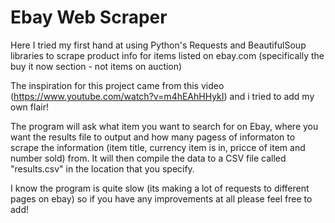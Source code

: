 # Ebay Web Scraper

Here I tried my first hand at using Python's Requests and BeautifulSoup libraries to scrape product info for items listed on ebay.com (specifically the buy it now section - not items on auction) 
  
The inspiration for this project came from this video (https://www.youtube.com/watch?v=m4hEAhHHykI) and i tried to add my own flair!  
  
The program will ask what item you want to search for on Ebay, where you want the results file to output and how many pagess of informaton to scrape the information (item title, currency item is in, pricce of item and number sold) from. It will then compile the data to a CSV file called "results.csv" in the location that you specify.
  
I know the program is quite slow (its making a lot of requests to different pages on ebay) so if you have any improvements at all please feel free to add!
